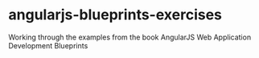 # angularjs-blueprints-exercises
Working through the examples from the book AngularJS Web Application Development Blueprints
